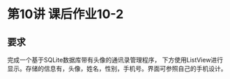 # 第10讲 课后作业10-2
## 要求
完成一个基于SQLite数据库带有头像的通讯录管理程序，
下方使用ListView进行显示。存储的信息有，头像，姓名，性别，手机号。界面可参照自己的手机设计。